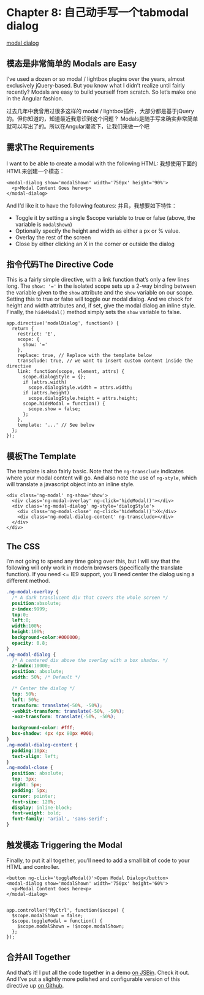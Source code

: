 # Chapter 8:  自己动手写一个tabmodal dialog

[modal dialog](http://adamalbrecht.com/2013/12/12/creating-a-simple-modal-dialog-directive-in-angular-js/) 

## 模态是非常简单的 Modals are Easy

I’ve used a dozen or so modal / lightbox plugins over the years, almost exclusively jQuery-based. But you know what I didn’t realize until fairly recently? Modals are easy to build yourself from scratch. So let’s make one in the Angular fashion.

过去几年中我曾用过很多这样的 modal / lightbox插件，大部分都是基于jQuery的。但你知道的，知道最近我意识到这个问题？
Modals是随手写来确实非常简单就可以写出了的。所以在Angular潮流下，让我们来做一个吧

## 需求The Requirements

I want to be able to create a modal with the following HTML:
我想使用下面的HTML来创建一个模态：

	<modal-dialog show='modalShown' width='750px' height='90%'>
	  <p>Modal Content Goes here<p>
	</modal-dialog>
	
And I’d like it to have the following features:
并且，我想要如下特性：

- Toggle it by setting a single $scope variable to true or false (above, the variable is `modalShown`)
- Optionally specify the height and width as either a px or % value.
- Overlay the rest of the screen
- Close by either clicking an X in the corner or outside the dialog

## 指令代码The Directive Code

This is a fairly simple directive, with a link function that’s only a few lines long. The `show: '='` in the isolated scope sets up a 2-way binding between the variable given to the `show` attribute and the `show` variable on our scope. Setting this to true or false will toggle our modal dialog. And we check for height and width attributes and, if set, give the modal dialog an inline style. Finally, the `hideModal()` method simply sets the `show` variable to false.

	app.directive('modalDialog', function() {
	  return {
	    restrict: 'E',
	    scope: {
	      show: '='
	    },
	    replace: true, // Replace with the template below
	    transclude: true, // we want to insert custom content inside the directive
	    link: function(scope, element, attrs) {
	      scope.dialogStyle = {};
	      if (attrs.width)
	        scope.dialogStyle.width = attrs.width;
	      if (attrs.height)
	        scope.dialogStyle.height = attrs.height;
	      scope.hideModal = function() {
	        scope.show = false;
	      };
	    },
	    template: '...' // See below
	  };
	});



## 模板The Template

The template is also fairly basic. Note that the `ng-transclude` indicates where your modal content will go. And also note the use of `ng-style`, which will translate a javascript object into an inline style.

	<div class='ng-modal' ng-show='show'>
	  <div class='ng-modal-overlay' ng-click='hideModal()'></div>
	  <div class='ng-modal-dialog' ng-style='dialogStyle'>
	    <div class='ng-modal-close' ng-click='hideModal()'>X</div>
	    <div class='ng-modal-dialog-content' ng-transclude></div>
	  </div>
	</div>
	
## The CSS

I’m not going to spend any time going over this, but I will say that the following will only work in modern browsers (specifically the translate function). If you need <= IE9 support, you’ll need center the dialog using a different method.

```css
.ng-modal-overlay {
  /* A dark translucent div that covers the whole screen */
  position:absolute;
  z-index:9999;
  top:0;
  left:0;
  width:100%;
  height:100%;
  background-color:#000000;
  opacity: 0.8;
}
.ng-modal-dialog {
  /* A centered div above the overlay with a box shadow. */
  z-index:10000;
  position: absolute;
  width: 50%; /* Default */

  /* Center the dialog */
  top: 50%;
  left: 50%;
  transform: translate(-50%, -50%);
  -webkit-transform: translate(-50%, -50%);
  -moz-transform: translate(-50%, -50%);

  background-color: #fff;
  box-shadow: 4px 4px 80px #000;
}
.ng-modal-dialog-content {
  padding:10px;
  text-align: left;
}
.ng-modal-close {
  position: absolute;
  top: 3px;
  right: 5px;
  padding: 5px;
  cursor: pointer;
  font-size: 120%;
  display: inline-block;
  font-weight: bold;
  font-family: 'arial', 'sans-serif';
}
```

## 触发模态 Triggering the Modal

Finally, to put it all together, you’ll need to add a small bit of code to your HTML and controller.

	<button ng-click='toggleModal()'>Open Modal Dialog</button>
	<modal-dialog show='modalShown' width='750px' height='60%'>
	  <p>Modal Content Goes here<p>
	</modal-dialog>


	app.controller('MyCtrl', function($scope) {
	  $scope.modalShown = false;
	  $scope.toggleModal = function() {
	    $scope.modalShown = !$scope.modalShown;
	  };
	});
	
	
## 合并All Together

And that’s it! I put all the code together in a demo [on JSBin](http://jsbin.com/aDuJIku/2). Check it out. And I’ve put a slightly more polished and configurable version of this directive up [on Github](http://github.com/adamalbrecht/ngModal).



